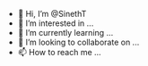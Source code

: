 - 👋 Hi, I’m @SinethT
- 👀 I’m interested in ...
- 🌱 I’m currently learning ...
- 💞️ I’m looking to collaborate on ...
- 📫 How to reach me ...

<!---
SinethT/SinethT is a ✨ special ✨ repository because its `README.md` (this file) appears on your GitHub profile.
You can click the Preview link to take a look at your changes.
--->

